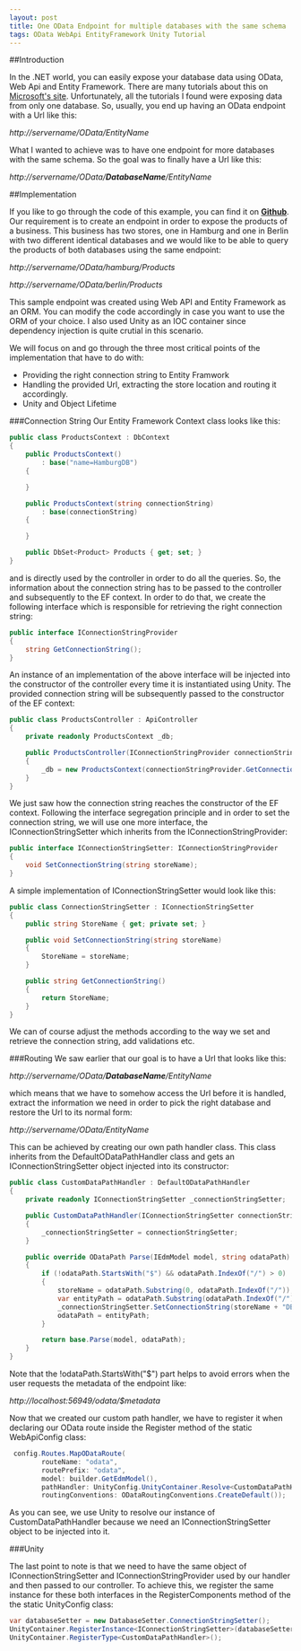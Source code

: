 ```yaml
---
layout: post
title: One OData Endpoint for multiple databases with the same schema
tags: OData WebApi EntityFramework Unity Tutorial
---
```



##Introduction
 
In the .NET world, you can easily expose your database data using OData, Web Api and Entity Framework. There are many tutorials about this on [Microsoft's site](http://www.asp.net). Unfortunately, all the tutorials I found were exposing data from only one database. So, usually, you end up having an OData endpoint with a Url like this:

*http://servername/OData/EntityName*

What I wanted to achieve was to have one endpoint for more databases with the same schema. So the goal was to finally have a Url like this:

*http://servername/OData/**DatabaseName**/EntityName*


##Implementation

If you like to go through the code of this example, you can find it on [**Github**](https://github.com/dimitrispaxinos/OData.MultipleDatabaseEndpoint).  Our requirement is to create an endpoint in order to expose the products of a business. This business has two stores, one in Hamburg and one in Berlin with two different identical databases and we would like to be able to query the products of both databases using the same endpoint:

*http://servername/OData/hamburg/Products*

*http://servername/OData/berlin/Products*

This sample endpoint was created using Web API and Entity Framework as an ORM. You can modify the code accordingly in case you want to use the ORM of your choice. I also used Unity as an IOC container since dependency injection is quite crutial in this scenario. 

We will focus on and go through the three most critical points of the implementation that have to do with:

- Providing the right connection string to Entity Framwork
- Handling the provided Url, extracting the store location and routing it accordingly.
- Unity and Object Lifetime 

###Connection String
Our Entity Framework Context class looks like this:

```csharp
public class ProductsContext : DbContext
{
	public ProductsContext()
		: base("name=HamburgDB")
	{

	}

	public ProductsContext(string connectionString)
		: base(connectionString)	
	{

	}

	public DbSet<Product> Products { get; set; }
}
```

and is directly used by the controller in order to do all the queries. So, the information about the  connection string has to be passed to the controller and subsequently to the EF context. In order to do that, we create the following interface which is responsible for retrieving the right connection string:  

```csharp
public interface IConnectionStringProvider
{
	string GetConnectionString();
}
```
An instance of an implementation of the above interface will be injected into the constructor of the controller every time it is instantiated using Unity. The provided connection string will be subsequently passed to the constructor of the EF context:


```csharp
public class ProductsController : ApiController
{
	private readonly ProductsContext _db;

    public ProductsController(IConnectionStringProvider connectionStringProvider)
    {
    	_db = new ProductsContext(connectionStringProvider.GetConnectionString());
    }
}
```
We just saw how the connection string reaches the constructor of the EF context. Following the interface segregation principle and in order to set the connection string, we will use one more interface, the </inlinecode>IConnectionStringSetter</inlinecode> which inherits from the <inlinecode>IConnectionStringProvider</inlinecode>:

```csharp
public interface IConnectionStringSetter: IConnectionStringProvider
{
	void SetConnectionString(string storeName);
}
```

A simple implementation of IConnectionStringSetter would look like this:

```csharp
public class ConnectionStringSetter : IConnectionStringSetter 
{
	public string StoreName { get; private set; }

	public void SetConnectionString(string storeName)
	{
		StoreName = storeName;
	}

	public string GetConnectionString()
	{
		return StoreName;
	}
}
```
We can of course adjust the methods according to the way we set and retrieve the connection string, add validations etc.



###Routing
We saw earlier that our goal is to have a Url that looks like this:

*http://servername/OData/**DatabaseName**/EntityName*

which means that we have to somehow access the Url before it is handled, extract the information we need in order to pick the right database and restore the Url to its normal form:

*http://servername/OData/EntityName*

This can be achieved by creating our own path handler class. This class inherits from the <inlinecode>DefaultODataPathHandler</inlinecode> class and gets an <inlinecode>IConnectionStringSetter</inlinecode>  object injected into its constructor:

```csharp
public class CustomDataPathHandler : DefaultODataPathHandler
{
	private readonly IConnectionStringSetter _connectionStringSetter;

    public CustomDataPathHandler(IConnectionStringSetter connectionStringSetter)
    {
	    _connectionStringSetter = connectionStringSetter;
    }

    public override ODataPath Parse(IEdmModel model, string odataPath)
    {
	    if (!odataPath.StartsWith("$") && odataPath.IndexOf("/") > 0)
        {
	        storeName = odataPath.Substring(0, odataPath.IndexOf("/"));
            var entityPath = odataPath.Substring(odataPath.IndexOf("/") + 1);
            _connectionStringSetter.SetConnectionString(storeName + "DB");
            odataPath = entityPath;
        }

        return base.Parse(model, odataPath);
    }
}
```
Note that the <inlinecode>!odataPath.StartsWith("$")</inlinecode> part helps to avoid errors when the user requests the metadata of the endpoint like:

  *http://localhost:56949/odata/$metadata* 

Now that we created our custom path handler, we have to register it when declaring our OData route inside the <inlinecode>Register</inlinecode> method of the static <inlinecode>WebApiConfig</inlinecode> class:

```csharp
 config.Routes.MapODataRoute(
        routeName: "odata",
        routePrefix: "odata",
        model: builder.GetEdmModel(),
        pathHandler: UnityConfig.UnityContainer.Resolve<CustomDataPathHandler>(),
        routingConventions: ODataRoutingConventions.CreateDefault());
```

As you can see, we use Unity to resolve our instance of <inlinecode>CustomDataPathHandler</inlinecode> because we need an <inlinecode>IConnectionStringSetter</inlinecode> object to be injected into it.

###Unity

The last point to note is that we need to have the same object of <inlinecode>IConnectionStringSetter</inlinecode> and <inlinecode>IConnectionStringProvider</inlinecode> used by our handler and then passed to our controller. To achieve this, we register the same instance for these both interfaces in the <inlinecode>RegisterComponents</inlinecode> method of the the static <inlinecode>UnityConfig</inlinecode> class:

```csharp
var databaseSetter = new DatabaseSetter.ConnectionStringSetter();
UnityContainer.RegisterInstance<IConnectionStringSetter>(databaseSetter);            UnityContainer.RegisterInstance<IConnectionStringProvider>(databaseSetter);
UnityContainer.RegisterType<CustomDataPathHandler>();
```
